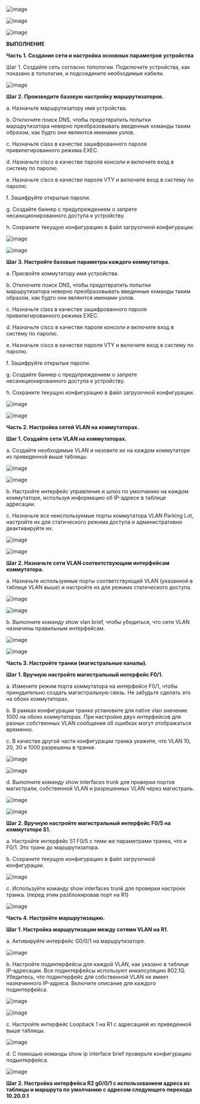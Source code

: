 ![image](https://github.com/user-attachments/assets/ff9b4352-fb2b-41a3-91f6-eb0c0bda48d9)

![image](https://github.com/user-attachments/assets/1adb3e83-6ff3-4863-bb48-36f94a76db77)

![image](https://github.com/user-attachments/assets/f8628da1-308e-40d4-9549-58eba52e42fb)

**ВЫПОЛНЕНИЕ**

**Часть 1. Создание сети и настройка основных параметров устройства**

Шаг 1. Создайте сеть согласно топологии. Подключите устройства, как показано в топологии, и подсоедините необходимые кабели.

![image](https://github.com/user-attachments/assets/a0cf6f0c-5417-4720-a2ce-9be07ec0e0a8)

**Шаг 2. Произведите базовую настройку маршрутизаторов.**

a.	Назначьте маршрутизатору имя устройства.

b.	Отключите поиск DNS, чтобы предотвратить попытки маршрутизатора неверно преобразовывать введенные команды таким образом, как будто они являются именами узлов.

c.	Назначьте class в качестве зашифрованного пароля привилегированного режима EXEC.

d.	Назначьте cisco в качестве пароля консоли и включите вход в систему по паролю.

e.	Назначьте cisco в качестве пароля VTY и включите вход в систему по паролю.

f.	Зашифруйте открытые пароли.

g.	Создайте баннер с предупреждением о запрете несанкционированного доступа к устройству.

h.	Сохраните текущую конфигурацию в файл загрузочной конфигурации.

![image](https://github.com/user-attachments/assets/f2fd4658-709f-4414-9acb-3f37c44e9fc7)

![image](https://github.com/user-attachments/assets/d10eef30-187a-472e-b874-566bc7c4b1a1)

**Шаг 3. Настройте базовые параметры каждого коммутатора.**

a.	Присвойте коммутатору имя устройства.

b.	Отключите поиск DNS, чтобы предотвратить попытки маршрутизатора неверно преобразовывать введенные команды таким образом, как будто они являются именами узлов.

c.	Назначьте class в качестве зашифрованного пароля привилегированного режима EXEC.

d.	Назначьте cisco в качестве пароля консоли и включите вход в систему по паролю.

e.	Назначьте cisco в качестве пароля VTY и включите вход в систему по паролю.

f.	Зашифруйте открытые пароли.

g.	Создайте баннер с предупреждением о запрете несанкционированного доступа к устройству.

h.	Сохраните текущую конфигурацию в файл загрузочной конфигурации.

![image](https://github.com/user-attachments/assets/fd0abab6-c98f-4b9e-86a7-31b55c26d9b3)

![image](https://github.com/user-attachments/assets/ae046b10-e587-4f9b-aad8-6671b4e19d64)

**Часть 2. Настройка сетей VLAN на коммутаторах.**

**Шаг 1. Создайте сети VLAN на коммутаторах.**

a.	Создайте необходимые VLAN и назовите их на каждом коммутаторе из приведенной выше таблицы.

![image](https://github.com/user-attachments/assets/d6f6207f-d350-4c7c-aac8-04c37f716512)

![image](https://github.com/user-attachments/assets/7e65a745-3023-4f0f-a26d-afb3399d0e30)

b.	Настройте интерфейс управления и шлюз по умолчанию на каждом коммутаторе, используя информацию об IP-адресе в таблице адресации. 

c.	Назначьте все неиспользуемые порты коммутатора VLAN Parking Lot, настройте их для статического режима доступа и административно деактивируйте их.

![image](https://github.com/user-attachments/assets/592f1412-c549-4add-ab1c-ad46244081a9)

![image](https://github.com/user-attachments/assets/9767bb6b-0109-40d7-a30d-b2fe695022e7)

**Шаг 2. Назначьте сети VLAN соответствующим интерфейсам коммутатора.**

a.	Назначьте используемые порты соответствующей VLAN (указанной в таблице VLAN выше) и настройте их для режима статического доступа.

![image](https://github.com/user-attachments/assets/5cfa1bef-6b5f-4c76-818f-be4e07d99a7e)

![image](https://github.com/user-attachments/assets/1fe9b83b-96aa-4a32-bee2-6a7eee3f646f)

b.	Выполните команду show vlan brief, чтобы убедиться, что сети VLAN назначены правильным интерфейсам.

![image](https://github.com/user-attachments/assets/c270bed3-8565-442c-8c7f-d0f64204eb11)

![image](https://github.com/user-attachments/assets/811f0efa-5416-480a-b56b-71b6683b2940)

**Часть 3. Настройте транки (магистральные каналы).**

**Шаг 1. Вручную настройте магистральный интерфейс F0/1.**

a.	Измените режим порта коммутатора на интерфейсе F0/1, чтобы принудительно создать магистральную связь. Не забудьте сделать это на обоих коммутаторах.

b.	В рамках конфигурации транка установите для native vlan значение 1000 на обоих коммутаторах. При настройке двух интерфейсов для разных собственных VLAN сообщения об ошибках могут отображаться временно.

c.	В качестве другой части конфигурации транка укажите, что VLAN 10, 20, 30 и 1000 разрешены в транке.

![image](https://github.com/user-attachments/assets/ad63f604-9ae0-49ba-aa83-516b2b1d5186)

![image](https://github.com/user-attachments/assets/ba61b4b3-59e8-43c5-b1dc-82e63aa140e0)

d.	Выполните команду show interfaces trunk для проверки портов магистрали, собственной VLAN и разрешенных VLAN через магистраль.

![image](https://github.com/user-attachments/assets/1acddeaa-3200-4242-b6ee-10022d04acb9)

![image](https://github.com/user-attachments/assets/0b8af357-ac61-4de7-bcb9-cc7ea56b3ba2)

**Шаг 2. Вручную настройте магистральный интерфейс F0/5 на коммутаторе S1.**

a.	Настройте интерфейс S1 F0/5 с теми же параметрами транка, что и F0/1. Это транк до маршрутизатора.

b.	Сохраните текущую конфигурацию в файл загрузочной конфигурации.

![image](https://github.com/user-attachments/assets/56c787fe-451a-4caa-ad52-6e8b94b387e4)

c.	Используйте команду show interfaces trunk для проверки настроек транка. (перед этим разблокировав порт на R1)

![image](https://github.com/user-attachments/assets/6e386198-cbaa-410d-a088-d7fe0192670d)

**Часть 4. Настройте маршрутизацию.**

**Шаг 1. Настройка маршрутизации между сетями VLAN на R1.**

a.	Активируйте интерфейс G0/0/1 на маршрутизаторе.

![image](https://github.com/user-attachments/assets/c3bf8425-d0c0-413e-8009-e7e669c44a6c)

b.	Настройте подинтерфейсы для каждой VLAN, как указано в таблице IP-адресации. Все подинтерфейсы используют инкапсуляцию 802.1Q. Убедитесь, что подинтерфейс для собственной VLAN не имеет назначенного IP-адреса. Включите описание для каждого подинтерфейса.

![image](https://github.com/user-attachments/assets/6618a351-29c2-4394-b954-e04fbe9732e8)

![image](https://github.com/user-attachments/assets/e0e23aef-9843-4d70-a531-aaa7c4c5ef38)

c.	Настройте интерфейс Loopback 1 на R1 с адресацией из приведенной выше таблицы.

![image](https://github.com/user-attachments/assets/62ef3667-d0a2-47e2-8e06-c6f030ddc7ba)

d.	С помощью команды show ip interface brief проверьте конфигурацию подынтерфейса.

![image](https://github.com/user-attachments/assets/1fe6fc0a-b7f6-49ad-b228-5314ab3d0ee2)

**Шаг 2. Настройка интерфейса R2 g0/0/1 с использованием адреса из таблицы и маршрута по умолчанию с адресом следующего перехода 10.20.0.1**





